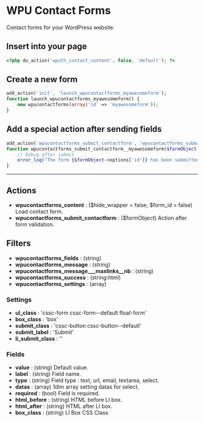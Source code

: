 # WPU Contact Forms

Contact forms for your WordPress website.

## Insert into your page

```php
<?php do_action('wputh_contact_content', false, 'default'); ?>
```

## Create a new form

```php
add_action('init', 'launch_wpucontactforms_myawesomeform');
function launch_wpucontactforms_myawesomeform() {
    new wpucontactforms(array('id' => 'myawesomeform'));
}
```

## Add a special action after sending fields

```php
add_action('wpucontactforms_submit_contactform', 'wpucontactforms_submit_contactform__myawesomeform', 10, 1);
function wpucontactforms_submit_contactform__myawesomeform($formObject) {
    // Debug after submit
    error_log("The form {$formObject->options['id']} has been submitted");
}
```

---

## Actions

* **wpucontactforms_content** : ($hide_wrapper = false, $form_id = false) Load contact form.
* **wpucontactforms_submit_contactform** : ($formObject) Action after form validation.

## Filters

* **wpucontactforms_fields** : (string)
* **wpucontactforms_message** : (string)
* **wpucontactforms_message___maxlinks__nb** : (string)
* **wpucontactforms_success** : (string:html)
* **wpucontactforms_settings** : (array)

### Settings

* **ul_class** : 'cssc-form cssc-form--default float-form'
* **box_class** : 'box'
* **submit_class** : 'cssc-button cssc-button--default'
* **submit_label** : 'Submit'
* **li_submit_class** : ''

### Fields

* **value** : (string) Default value.
* **label** : (string) Field name.
* **type** : (string) Field type : text, url, email, textarea, select.
* **datas** : (array) 1dim array setting datas for select.
* **required** : (bool) Field is required.
* **html_before** : (string) HTML before LI box.
* **html_after** : (string) HTML after LI box.
* **box_class** : (string) LI Box CSS Class
